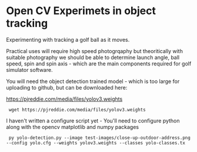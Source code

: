 # Open CV Experimets in object tracking

Experimenting with tracking a golf ball as it moves.

Practical uses will require high speed photogrqaphy but theoritically with suitable photography we should be able to determine launch angle, ball speed, spin and spin axis - which are the main components required for golf simulator software.


You will need the object detection trained model - which is too large for uploading to github, but can be downloaded here:

https://pjreddie.com/media/files/yolov3.weights

```
 wget https://pjreddie.com/media/files/yolov3.weights
```

I haven't written a configure script yet - You'll need to configure python along with the opencv matplotlib and numpy packages

```
 py yolo-detection.py --image test-images/close-up-outdoor-address.png --config yolo.cfg --weights yolov3.weights --classes yolo-classes.tx
 ```